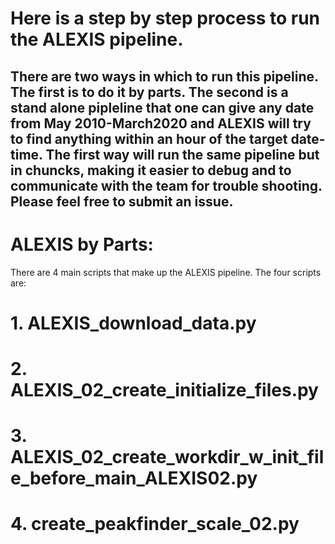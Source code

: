 # Here is a step by step process to run the ALEXIS pipeline. 
## There are two ways in which to run this pipeline. The first is to do it by parts. The second is a stand alone pipleline that one can give any date from May 2010-March2020 and ALEXIS will try to find anything within an hour of the target date-time. The first way will run the same pipeline but in chuncks, making it easier to debug and to communicate with the team for trouble shooting. Please feel free to submit an issue. 

# ALEXIS by Parts:
There are 4 main scripts that make up the ALEXIS pipeline. The four scripts are:
# 1. ALEXIS_download_data.py
# 2. ALEXIS_02_create_initialize_files.py
# 3. ALEXIS_02_create_workdir_w_init_file_before_main_ALEXIS02.py
# 4. create_peakfinder_scale_02.py